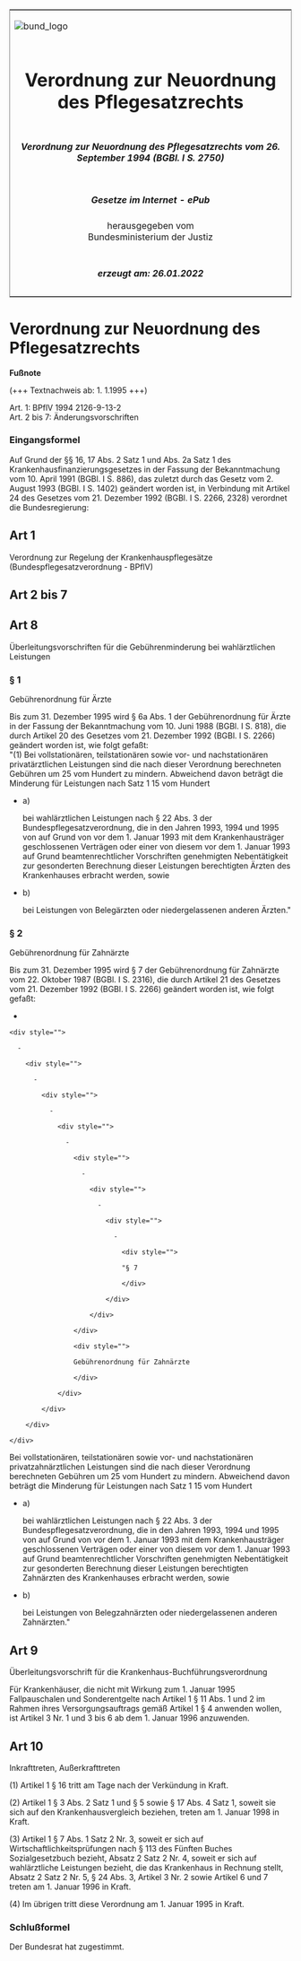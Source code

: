 <span id="DECKBLATT.html"></span>

<table border="0" frame="border" width="100%">

<tr valign="top">

<td align="left">

![bund\_logo](BfJ_2021_Web_de_de.gif)

</td>

<td align="right">

 

</td>

</tr>

<tr align="center" valign="middle">

<td colspan="2">

# Verordnung zur Neuordnung des Pflegesatzrechts

</td>

</tr>

<tr align="center" valign="middle">

<td colspan="2">

##### Verordnung zur Neuordnung des Pflegesatzrechts vom 26. September 1994 (BGBl. I S. 2750)

</td>

</tr>

<tr align="center" valign="middle">

<td colspan="2">

  
  

##### Gesetze im Internet - ePub  
  
herausgegeben vom  
Bundesministerium der Justiz

</td>

</tr>

<tr align="center" valign="bottom">

<td colspan="2">

  
  

##### erzeugt am: 26.01.2022

</td>

</tr>

</table>

<span id="BJNR275009994.html"></span>

# Verordnung zur Neuordnung des Pflegesatzrechts

<div>

  
**Fußnote**

<div class="jnhtml">

<div>

<div class="jurAbsatz">

(+++ Textnachweis ab: 1. 1.1995 +++)

</div>

<div class="jurAbsatz">

Art. 1: BPflV 1994 2126-9-13-2  
Art. 2 bis 7: Änderungsvorschriften

</div>

</div>

</div>

</div>

<span id="BJNR275009994BJNE000100000.html"></span>

### Eingangsformel  

<div>

<div class="jnhtml">

<div>

<div class="jurAbsatz">

Auf Grund der §§ 16, 17 Abs. 2 Satz 1 und Abs. 2a Satz 1 des
Krankenhausfinanzierungsgesetzes in der Fassung der Bekanntmachung vom
10. April 1991 (BGBl. I S. 886), das zuletzt durch das Gesetz vom 2.
August 1993 (BGBl. I S. 1402) geändert worden ist, in Verbindung mit
Artikel 24 des Gesetzes vom 21. Dezember 1992 (BGBl. I S. 2266, 2328)
verordnet die Bundesregierung:

</div>

</div>

</div>

</div>

<span id="BJNR275009994BJNG000100000.html"></span>

## Art 1  
Verordnung zur Regelung der Krankenhauspflegesätze (Bundespflegesatzverordnung - BPflV)

<span id="BJNR275009994BJNG000200000.html"></span>

## Art 2 bis 7  

<span id="BJNR275009994BJNG000300000.html"></span>

## Art 8  
Überleitungsvorschriften für die Gebührenminderung bei wahlärztlichen Leistungen

<span id="BJNR275009994BJNE000200000.html"></span>

### § 1  
Gebührenordnung für Ärzte

<div>

<div class="jnhtml">

<div>

<div class="jurAbsatz">

Bis zum 31. Dezember 1995 wird § 6a Abs. 1 der Gebührenordnung für Ärzte
in der Fassung der Bekanntmachung vom 10. Juni 1988 (BGBl. I S. 818),
die durch Artikel 20 des Gesetzes vom 21. Dezember 1992 (BGBl. I S.
2266) geändert worden ist, wie folgt gefaßt:  
"(1) Bei vollstationären, teilstationären sowie vor- und nachstationären
privatärztlichen Leistungen sind die nach dieser Verordnung berechneten
Gebühren um 25 vom Hundert zu mindern. Abweichend davon beträgt die
Minderung für Leistungen nach Satz 1 15 vom Hundert

  - a)
    
    <div style="">
    
    bei wahlärztlichen Leistungen nach § 22 Abs. 3 der
    Bundespflegesatzverordnung, die in den Jahren 1993, 1994 und 1995
    von auf Grund von vor dem 1. Januar 1993 mit dem Krankenhausträger
    geschlossenen Verträgen oder einer von diesem vor dem 1. Januar 1993
    auf Grund beamtenrechtlicher Vorschriften genehmigten Nebentätigkeit
    zur gesonderten Berechnung dieser Leistungen berechtigten Ärzten des
    Krankenhauses erbracht werden, sowie
    
    </div>

  - b)
    
    <div style="">
    
    bei Leistungen von Belegärzten oder niedergelassenen anderen
    Ärzten."
    
    </div>

</div>

</div>

</div>

</div>

<span id="BJNR275009994BJNE000300000.html"></span>

### § 2  
Gebührenordnung für Zahnärzte

<div>

<div class="jnhtml">

<div>

<div class="jurAbsatz">

Bis zum 31. Dezember 1995 wird § 7 der Gebührenordnung für Zahnärzte vom
22. Oktober 1987 (BGBl. I S. 2316), die durch Artikel 21 des Gesetzes
vom 21. Dezember 1992 (BGBl. I S. 2266) geändert worden ist, wie folgt
gefaßt:

  - 
    
    <div style="">
    
      - 
        
        <div style="">
        
          - 
            
            <div style="">
            
              - 
                
                <div style="">
                
                  - 
                    
                    <div style="">
                    
                      - 
                        
                        <div style="">
                        
                          - 
                            
                            <div style="">
                            
                              - 
                                
                                <div style="">
                                
                                "§ 7
                                
                                </div>
                            
                            </div>
                        
                        </div>
                    
                    </div>
                    
                    <div style="">
                    
                    Gebührenordnung für Zahnärzte
                    
                    </div>
                
                </div>
            
            </div>
        
        </div>
    
    </div>

Bei vollstationären, teilstationären sowie vor- und nachstationären
privatzahnärztlichen Leistungen sind die nach dieser Verordnung
berechneten Gebühren um 25 vom Hundert zu mindern. Abweichend davon
beträgt die Minderung für Leistungen nach Satz 1 15 vom Hundert

  - a)
    
    <div style="">
    
    bei wahlärztlichen Leistungen nach § 22 Abs. 3 der
    Bundespflegesatzverordnung, die in den Jahren 1993, 1994 und 1995
    von auf Grund von vor dem 1. Januar 1993 mit dem Krankenhausträger
    geschlossenen Verträgen oder einer von diesem vor dem 1. Januar 1993
    auf Grund beamtenrechtlicher Vorschriften genehmigten Nebentätigkeit
    zur gesonderten Berechnung dieser Leistungen berechtigten Zahnärzten
    des Krankenhauses erbracht werden, sowie
    
    </div>

  - b)
    
    <div style="">
    
    bei Leistungen von Belegzahnärzten oder niedergelassenen anderen
    Zahnärzten."
    
    </div>

</div>

</div>

</div>

</div>

<span id="BJNR275009994BJNG000400000.html"></span>

## Art 9  
Überleitungsvorschrift für die Krankenhaus-Buchführungsverordnung

<div>

<div class="jnhtml">

<div>

<div class="jurAbsatz">

Für Krankenhäuser, die nicht mit Wirkung zum 1. Januar 1995
Fallpauschalen und Sonderentgelte nach Artikel 1 § 11 Abs. 1 und 2 im
Rahmen ihres Versorgungsauftrags gemäß Artikel 1 § 4 anwenden wollen,
ist Artikel 3 Nr. 1 und 3 bis 6 ab dem 1. Januar 1996 anzuwenden.

</div>

</div>

</div>

</div>

<span id="BJNR275009994BJNG000500000.html"></span>

## Art 10  
Inkrafttreten, Außerkrafttreten

<div>

<div class="jnhtml">

<div>

<div class="jurAbsatz">

(1) Artikel 1 § 16 tritt am Tage nach der Verkündung in Kraft.

</div>

<div class="jurAbsatz">

(2) Artikel 1 § 3 Abs. 2 Satz 1 und § 5 sowie § 17 Abs. 4 Satz 1, soweit
sie sich auf den Krankenhausvergleich beziehen, treten am 1. Januar 1998
in Kraft.

</div>

<div class="jurAbsatz">

(3) Artikel 1 § 7 Abs. 1 Satz 2 Nr. 3, soweit er sich auf
Wirtschaftlichkeitsprüfungen nach § 113 des Fünften Buches
Sozialgesetzbuch bezieht, Absatz 2 Satz 2 Nr. 4, soweit er sich auf
wahlärztliche Leistungen bezieht, die das Krankenhaus in Rechnung
stellt, Absatz 2 Satz 2 Nr. 5, § 24 Abs. 3, Artikel 3 Nr. 2 sowie
Artikel 6 und 7 treten am 1. Januar 1996 in Kraft.

</div>

<div class="jurAbsatz">

(4) Im übrigen tritt diese Verordnung am 1. Januar 1995 in Kraft.

</div>

</div>

</div>

</div>

<span id="BJNR275009994BJNE000400000.html"></span>

### Schlußformel  

<div>

<div class="jnhtml">

<div>

<div class="jurAbsatz">

Der Bundesrat hat zugestimmt.

</div>

</div>

</div>

</div>
